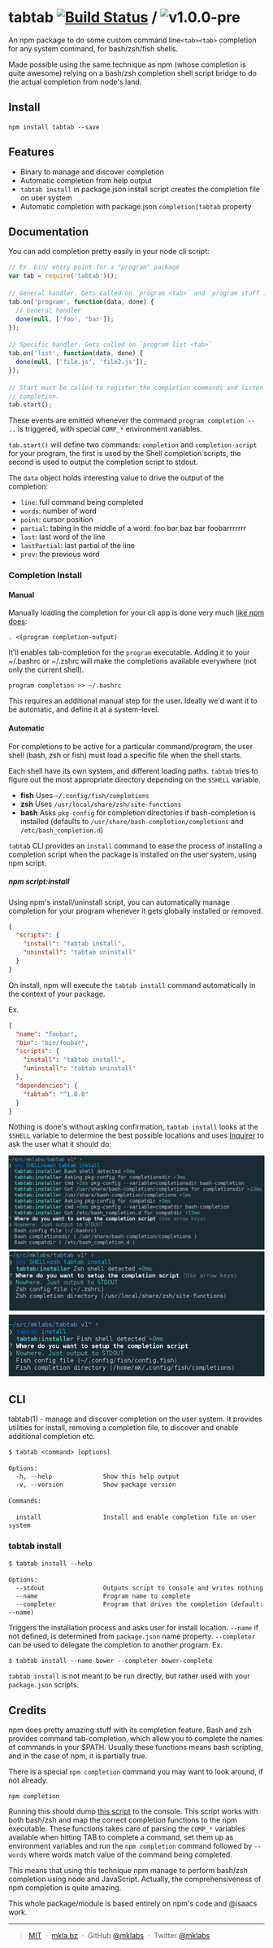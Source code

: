 # tabtab [![Build Status](https://secure.travis-ci.org/mklabs/node-tabtab.png)](http://travis-ci.org/mklabs/node-tabtab) / ![v1.0.0-pre](https://img.shields.io/badge/version-1.0.0--pre-lightgrey.svg)

An npm package to do some custom command line`<tab><tab>` completion for any
system command, for bash/zsh/fish shells.

Made possible using the same technique as npm (whose completion is quite
awesome) relying on a bash/zsh completion shell script bridge to do the
actual completion from node's land.

## Install

    npm install tabtab --save

## Features

- Binary to manage and discover completion
- Automatic completion from help output
- `tabtab install` in package.json install script creates the completion file on user system
- Automatic completion with package.json `completion|tabtab` property

## Documentation

You can add completion pretty easily in your node cli script:

```js
// Ex. bin/ entry point for a "program" package
var tab = require('tabtab')();

// General handler. Gets called on `program <tab>` and `program stuff ... <tab>`
tab.on('program', function(data, done) {
  // General handler
  done(null, ['foo', 'bar']);
});

// Specific handler. Gets called on `program list <tab>`
tab.on('list', function(data, done) {
  done(null, ['file.js', 'file2.js']);
});

// Start must be called to register the completion commands and listen for
// completion.
tab.start();
```

These events are emitted whenever the command `program completion -- ..` is
triggered, with special `COMP_*` environment variables.

`tab.start()` will define two commands: `completion` and `completion-script`
for your program, the first is used by the Shell completion scripts, the second
is used to output the completion script to stdout.

The `data` object holds interesting value to drive the output of the
completion:

* `line`: full command being completed
* `words`: number of word
* `point`: cursor position
* `partial`: tabing in the middle of a word: foo bar baz bar foobar<tab><tab>rrrrrr
* `last`: last word of the line
* `lastPartial`: last partial of the line
* `prev`: the previous word

### Completion Install

#### Manual

Manually loading the completion for your cli app is done very much [like npm
does](https://docs.npmjs.com/cli/completion):

    . <(program completion-output)

It'll enables tab-completion for the `program` executable. Adding it to
your ~/.bashrc or ~/.zshrc will make the completions available
everywhere (not only the current shell).

    program completion >> ~/.bashrc

This requires an additional manual step for the user. Ideally we'd want it to
be automatic, and define it at a system-level.

#### Automatic

For completions to be active for a particular command/program, the user shell
(bash, zsh or fish) must load a specific file when the shell starts.

Each shell have its own system, and different loading paths. `tabtab` tries to
figure out the most appropriate directory depending on the `$SHELL` variable.

- **fish**  Uses `~/.config/fish/completions`
- **zsh**  Uses `/usr/local/share/zsh/site-functions`
- **bash** Asks `pkg-config` for completion directories if bash-completion is
  installed (defaults to `/usr/share/bash-completion/completions` and
  `/etc/bash_completion.d`)

`tabtab` CLI provides an `install` command to ease the process of installing a
completion script when the package is installed on the user system, using npm
script.

##### npm script:install

Using npm's install/uninstall script, you can automatically manage completion
for your program whenever it gets globally installed or removed.

```json
{
  "scripts": {
    "install": "tabtab install",
    "uninstall": "tabtab uninstall"
  }
}
```

On install, npm will execute the `tabtab install` command automatically in the
context of your package.

Ex.

```json
{
  "name": "foobar",
  "bin": "bin/foobar",
  "scripts": {
    "install": "tabtab install",
    "uninstall": "tabtab uninstall"
  },
  "dependencies": {
    "tabtab": "^1.0.0"
  }
}
```

Nothing is done's without asking confirmation, `tabtab install` looks at the
`$SHELL` variable to determine the best possible locations and uses
[Inquirer](https://github.com/SBoudrias/Inquirer.js/) to ask the user what it
should do:

![bash](./docs/img/bash-install.png)
![zsh](./docs/img/zsh-install.png)
![fish](./docs/img/fish-install.png)


## CLI

tabtab(1) - manage and discover completion on the user system.  It provides
utilities for install, removing a completion file, to discover and enable
additional completion etc.


    $ tabtab <command> [options]

    Options:
      -h, --help              Show this help output
      -v, --version           Show package version

    Commands:

      install                 Install and enable completion file on user system

<!--- uninstall               Undo the install command --->
<!--- list                    List the completion files managed by tabtab --->
<!--- search                  Search npm registry for tabtab completion files / dictionaries --->
<!--- add                     Install additional completion files / dictionaries --->
<!--- rm/remove               Uninstall completion file / dictionnary --->


### tabtab install

    $ tabtab install --help

    Options:
      --stdout                Outputs script to console and writes nothing
      --name                  Program name to complete
      --completer             Program that drives the completion (default: --name)


Triggers the installation process and asks user for install location. `--name`
if not defined, is determined from `package.json` name property. `--completer`
can be used to delegate the completion to another program. Ex.

    $ tabtab install --name bower --completer bower-complete

<!--- ### tabtab uninstall --->
<!---  --->
<!---     $ tabtab uninstall foobar --->
<!---  --->
<!--- Attemps to uninstall a previous tabtab install. `tabtab install` adds an entry --->
<!--- to an internal registry of completions, to be able to undo the operation on --->
<!--- uninstall. --->

`tabtab install` is not meant to be run directly, but rather used with your
`package.json` scripts.

## Credits

npm does pretty amazing stuff with its completion feature. Bash and zsh
provides command tab-completion, which allow you to complete the names
of commands in your $PATH.  Usually these functions means bash
scripting, and in the case of npm, it is partially true.

There is a special `npm completion` command you may want to look around,
if not already.

    npm completion

Running this should dump [this
script](https://raw.github.com/isaacs/npm/caafb7323708e113d100e3e8145b949ed7a16c22/lib/utils/completion.sh)
to the console. This script works with both bash/zsh and map the correct
completion functions to the npm executable. These functions takes care
of parsing the `COMP_*` variables available when hitting TAB to complete
a command, set them up as environment variables and run the `npm
completion` command followed by `-- words` where words match value of
the command being completed.

This means that using this technique npm manage to perform bash/zsh
completion using node and JavaScript. Actually, the comprehensiveness of npm
completion is quite amazing.

This whole package/module is based entirely on npm's code and @isaacs
work.

---

> [MIT](./LICENSE) &nbsp;&middot;&nbsp;
> [mkla.bz](http://mkla.bz) &nbsp;&middot;&nbsp;
> GitHub [@mklabs](https://github.com/mklabs) &nbsp;&middot;&nbsp;
> Twitter [@mklabs](https://twitter.com/mklabs)
